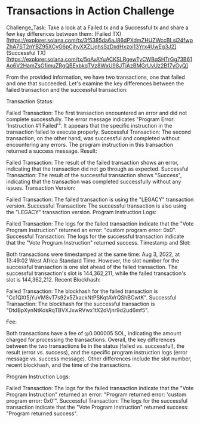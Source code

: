 # Transactions in Action Challenge

Challenge_Task: Take a look at a Failed tx and a Successful tx and share a few key differences between them: (Failed TX)[https://explorer.solana.com/tx/3f5385da6aJ86dPXdmZHUZWccBLsi24fwpZhA7ST2nYBZ95XCyG6pCjhyXXZLjqhsSzDxdHxzoi13Yrx4UwEg3J2]  (Successful TX)[https://explorer.solana.com/tx/5qAvAYuACKSLRgewTyCWBqSHTrGg73B61Ao6V2HamZsG1imuZRgQBExbkqTVz8WxU98JTjAzBMGrUvUz2B17yGyQ]


From the provided information, we have two transactions, one that failed and one that succeeded. Let's examine the key differences between the failed transaction and the successful transaction:

Transaction Status:

Failed Transaction: The first transaction encountered an error and did not complete successfully. The error message indicates "Program Error: 'Instruction #1 Failed'". It appears that the specific instruction in the transaction failed to execute properly.
Successful Transaction: The second transaction, on the other hand, was successful and completed without encountering any errors. The program instruction in this transaction returned a success message.
Result:

Failed Transaction: The result of the failed transaction shows an error, indicating that the transaction did not go through as expected.
Successful Transaction: The result of the successful transaction shows "Success", indicating that the transaction was completed successfully without any issues.
Transaction Version:

Failed Transaction: The failed transaction is using the "LEGACY" transaction version.
Successful Transaction: The successful transaction is also using the "LEGACY" transaction version.
Program Instruction Logs:

Failed Transaction: The logs for the failed transaction indicate that the "Vote Program Instruction" returned an error: "custom program error: 0x0".
Successful Transaction: The logs for the successful transaction indicate that the "Vote Program Instruction" returned success.
Timestamp and Slot:

Both transactions were timestamped at the same time: Aug 3, 2022, at 13:49:02 West Africa Standard Time.
However, the slot number for the successful transaction is one slot ahead of the failed transaction. The successful transaction's slot is 144,362,211, while the failed transaction's slot is 144,362,212.
Recent Blockhash:

Failed Transaction: The blockhash for the failed transaction is "Cc1QXt5jYuVM8vT7s92x5ZkackNtPSKqtAVrQShBCwtK".
Successful Transaction: The blockhash for the successful transaction is "DtdBpXynNtKdsRqTBVXJxwRVwx1tX2dVjnr9d2ud6mf5".

Fee:

Both transactions have a fee of ◎0.000005 SOL, indicating the amount charged for processing the transactions.
Overall, the key differences between the two transactions lie in the status (failed vs. successful), the result (error vs. success), and the specific program instruction logs (error message vs. success message). Other differences include the slot number, recent blockhash, and the time of the transactions.

Program Instruction Logs:

Failed Transaction: The logs for the failed transaction indicate that the "Vote Program Instruction" returned an error: "Program returned error: 'custom program error: 0x0'".
Successful Transaction: The logs for the successful transaction indicate that the "Vote Program Instruction" returned success: "Program returned success".
